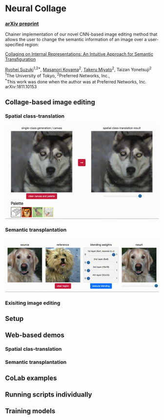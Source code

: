 
# Neural Collage
### [arXiv preprint](https://arxiv.org/abs/1811.10153)

Chainer implementation of our novel CNN-based image editing method that allows the user to change the semantic information of an image over a user-specified region:

[Collaging on Internal Representations: An Intuitive Approach for Semantic Transfiguration](https://arxiv.org/abs/1811.10153)

[Ryohei Suzuki](http://tealang.info/)<sup>1,2*</sup>, [Masanori Koyama](http://ishiilab.jp/member/koyama-m/)<sup>2</sup>, [Takeru Miyato](https://takerum.github.io/)<sup>2</sup>, Taizan Yonetsuji<sup>2</sup>  
 <sup>1</sup>The University of Tokyo,
 <sup>2</sup>Preferred Networks, Inc.,<br/>
 <sup>*</sup>This work was done when the author was at Preferred Networks, Inc.<br/>
 arXiv:1811.10153
 
 
 ## Collage-based image editing
 
 ### Spatial class-translation
 
<p align='center'>  
  <img src='images/demo_class_translation.gif' width='640'/>
</p>
 
 ### Semantic transplantation
 
<p align='center'>  
  <img src='images/demo_semantic_transplantation.gif' width='640'/>
</p>
 
 ### Exisiting image editing
 
 ## Setup
 
 ## Web-based demos
 
 ### Spatial clas-translation
 
 ### Semantic transplantation


 
 ## CoLab examples

 ## Running scripts individually
 
 ## Training models
 
